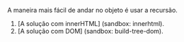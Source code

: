 A maneira mais fácil de andar no objeto é usar a recursão.

1. [A solução com innerHTML] (sandbox: innerhtml).
2. [A solução com DOM] (sandbox: build-tree-dom).
